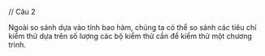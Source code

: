 // Câu 2

Ngoài so sánh dựa vào tính bao hàm, chúng ta có thể so sánh các tiêu chí kiểm thử dựa trên số lượng các bộ kiểm thử cần để kiểm thử một chương trình.